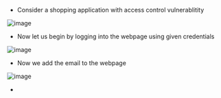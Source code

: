 - Consider a shopping application with access control vulnerablitity

![image](https://github.com/Akhilkj123/Portswigger/assets/65653010/a34edc8b-605b-4112-b517-6212094009e0)

- Now let us begin by logging into the webpage using given credentials

![image](https://github.com/Akhilkj123/Portswigger/assets/65653010/bf11b0bb-b104-4ca1-b43a-a0f88745bc97)

- Now we add the email to the webpage

![image](https://github.com/Akhilkj123/Portswigger/assets/65653010/2c019a26-94b2-44d6-929f-93aefec29e06)

- 


